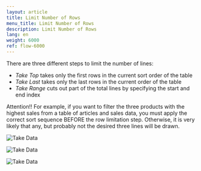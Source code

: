 ```yaml
---
layout: article
title: Limit Number of Rows
menu_title: Limit Number of Rows
description: Limit Number of Rows
lang: en
weight: 6000
ref: flow-6000
---
```

There are three different steps to limit the number of lines:

* *Take Top* takes only the first rows in the current sort order of the table
* *Take Last* takes only the last rows in the current order of the table
* *Take Range* cuts out part of the total lines by specifying the start and end index

Attention!! For example, if you want to filter the three products with the highest sales from a table of articles and sales data, you must apply the correct sort sequence BEFORE the row limitation step. Otherwise, it is very likely that any, but probably not the desired three lines will be drawn.

![Take Data](/assets/images/dataflows/dataflows-take01.png)

![Take Data](/assets/images/dataflows/dataflows-take02.png)

![Take Data](/assets/images/dataflows/dataflows-take03.png)

